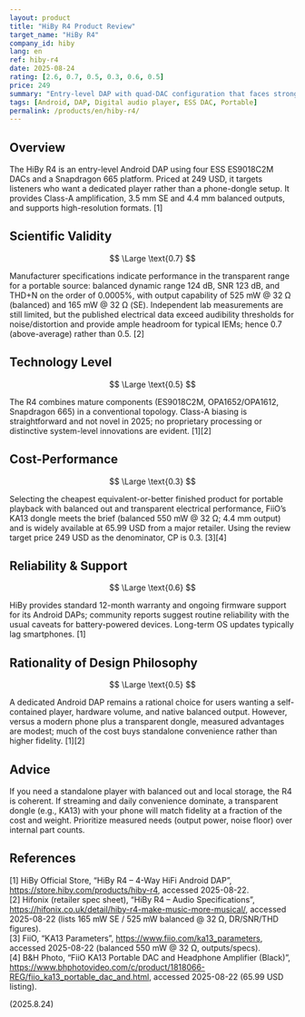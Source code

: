 ```yaml
---
layout: product
title: "HiBy R4 Product Review"
target_name: "HiBy R4"
company_id: hiby
lang: en
ref: hiby-r4
date: 2025-08-24
rating: [2.6, 0.7, 0.5, 0.3, 0.6, 0.5]
price: 249
summary: "Entry-level DAP with quad-DAC configuration that faces strong competition from smartphone-dongle combinations at similar price points."
tags: [Android, DAP, Digital audio player, ESS DAC, Portable]
permalink: /products/en/hiby-r4/
---
```

## Overview

The HiBy R4 is an entry-level Android DAP using four ESS ES9018C2M DACs and a Snapdragon 665 platform. Priced at 249 USD, it targets listeners who want a dedicated player rather than a phone-dongle setup. It provides Class-A amplification, 3.5 mm SE and 4.4 mm balanced outputs, and supports high-resolution formats. [1]

## Scientific Validity

$$ \Large \text{0.7} $$

Manufacturer specifications indicate performance in the transparent range for a portable source: balanced dynamic range 124 dB, SNR 123 dB, and THD+N on the order of 0.0005%, with output capability of 525 mW @ 32 Ω (balanced) and 165 mW @ 32 Ω (SE). Independent lab measurements are still limited, but the published electrical data exceed audibility thresholds for noise/distortion and provide ample headroom for typical IEMs; hence 0.7 (above-average) rather than 0.5. [2]

## Technology Level

$$ \Large \text{0.5} $$

The R4 combines mature components (ES9018C2M, OPA1652/OPA1612, Snapdragon 665) in a conventional topology. Class-A biasing is straightforward and not novel in 2025; no proprietary processing or distinctive system-level innovations are evident. [1][2]

## Cost-Performance

$$ \Large \text{0.3} $$

Selecting the cheapest equivalent-or-better finished product for portable playback with balanced out and transparent electrical performance, FiiO’s KA13 dongle meets the brief (balanced 550 mW @ 32 Ω; 4.4 mm output) and is widely available at 65.99 USD from a major retailer. Using the review target price 249 USD as the denominator, CP is 0.3. [3][4]

## Reliability & Support

$$ \Large \text{0.6} $$

HiBy provides standard 12-month warranty and ongoing firmware support for its Android DAPs; community reports suggest routine reliability with the usual caveats for battery-powered devices. Long-term OS updates typically lag smartphones. [1]

## Rationality of Design Philosophy

$$ \Large \text{0.5} $$

A dedicated Android DAP remains a rational choice for users wanting a self-contained player, hardware volume, and native balanced output. However, versus a modern phone plus a transparent dongle, measured advantages are modest; much of the cost buys standalone convenience rather than higher fidelity. [1][2]

## Advice

If you need a standalone player with balanced out and local storage, the R4 is coherent. If streaming and daily convenience dominate, a transparent dongle (e.g., KA13) with your phone will match fidelity at a fraction of the cost and weight. Prioritize measured needs (output power, noise floor) over internal part counts.

## References

[1] HiBy Official Store, “HiBy R4 – 4-Way HiFi Android DAP”, https://store.hiby.com/products/hiby-r4, accessed 2025-08-22.  
[2] Hifonix (retailer spec sheet), “HiBy R4 – Audio Specifications”, https://hifonix.co.uk/detail/hiby-r4-make-music-more-musical/, accessed 2025-08-22 (lists 165 mW SE / 525 mW balanced @ 32 Ω, DR/SNR/THD figures).  
[3] FiiO, “KA13 Parameters”, https://www.fiio.com/ka13_parameters, accessed 2025-08-22 (balanced 550 mW @ 32 Ω, outputs/specs).  
[4] B&H Photo, “FiiO KA13 Portable DAC and Headphone Amplifier (Black)”, https://www.bhphotovideo.com/c/product/1818066-REG/fiio_ka13_portable_dac_and.html, accessed 2025-08-22 (65.99 USD listing).

(2025.8.24)

